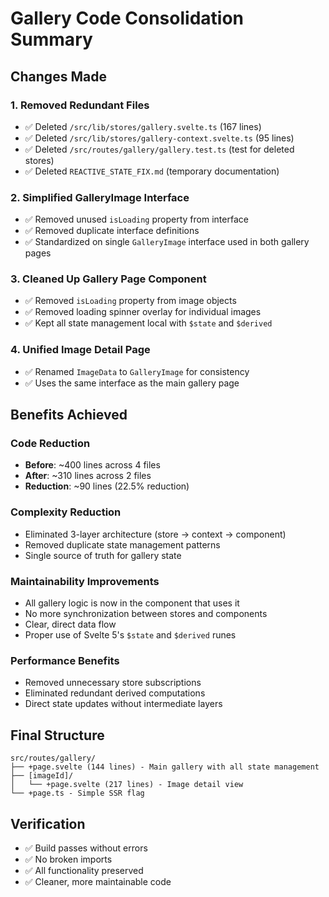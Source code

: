 # Gallery Code Consolidation Summary

## Changes Made

### 1. Removed Redundant Files
- ✅ Deleted `/src/lib/stores/gallery.svelte.ts` (167 lines)
- ✅ Deleted `/src/lib/stores/gallery-context.svelte.ts` (95 lines)
- ✅ Deleted `/src/routes/gallery/gallery.test.ts` (test for deleted stores)
- ✅ Deleted `REACTIVE_STATE_FIX.md` (temporary documentation)

### 2. Simplified GalleryImage Interface
- ✅ Removed unused `isLoading` property from interface
- ✅ Removed duplicate interface definitions
- ✅ Standardized on single `GalleryImage` interface used in both gallery pages

### 3. Cleaned Up Gallery Page Component
- ✅ Removed `isLoading` property from image objects
- ✅ Removed loading spinner overlay for individual images
- ✅ Kept all state management local with `$state` and `$derived`

### 4. Unified Image Detail Page
- ✅ Renamed `ImageData` to `GalleryImage` for consistency
- ✅ Uses the same interface as the main gallery page

## Benefits Achieved

### Code Reduction
- **Before**: ~400 lines across 4 files
- **After**: ~310 lines across 2 files
- **Reduction**: ~90 lines (22.5% reduction)

### Complexity Reduction
- Eliminated 3-layer architecture (store → context → component)
- Removed duplicate state management patterns
- Single source of truth for gallery state

### Maintainability Improvements
- All gallery logic is now in the component that uses it
- No more synchronization between stores and components
- Clear, direct data flow
- Proper use of Svelte 5's `$state` and `$derived` runes

### Performance Benefits
- Removed unnecessary store subscriptions
- Eliminated redundant derived computations
- Direct state updates without intermediate layers

## Final Structure

```
src/routes/gallery/
├── +page.svelte (144 lines) - Main gallery with all state management
├── [imageId]/
│   └── +page.svelte (217 lines) - Image detail view
└── +page.ts - Simple SSR flag

```

## Verification
- ✅ Build passes without errors
- ✅ No broken imports
- ✅ All functionality preserved
- ✅ Cleaner, more maintainable code